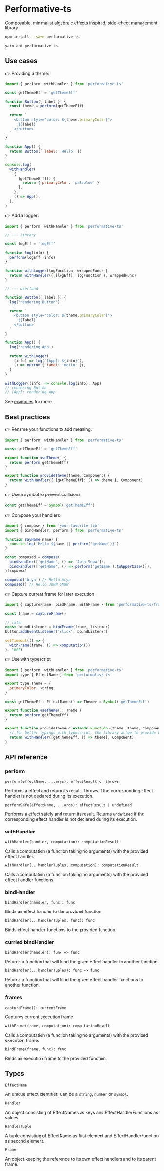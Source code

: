 # Performative-ts

Composable, minimalist algebraic effects inspired, side-effect management library

```sh
npm install --save performative-ts
```

```sh
yarn add performative-ts
```

## Use cases

👉 Providing a theme:

```js
import { perform, withHandler } from 'performative-ts'

const getThemeEff = 'getThemeEff'

function Button({ label }) {
  const theme = perform(getThemeEff)

  return `
    <button style="color: ${theme.primaryColor}">
      ${label}
    </button>
  `
}

function App() {
  return Button({ label: 'Hello' })
}

console.log(
  withHandler(
    {
      [getThemeEff]() {
        return { primaryColor: 'paleblue' }
      },
    },
    () => App(),
  ),
)
```

👉 Add a logger:

```js
import { perform, withHandler } from 'performative-ts'

// --- library

const logEff = 'logEff'

function log(info) {
  perform(logEff, info)
}

function withLogger(logFunction, wrappedFunc) {
  return withHandler({ [logEff]: logFunction }, wrappedFunc)
}

// --- userland

function Button({ label }) {
  log('rendering Button')

  return `
    <button style="color: ${theme.primaryColor}">
      ${label}
    </button>
  `
}

function App() {
  log('rendering App')

  return withLogger(
    (info) => log(`[App]: ${info}`),
    () => Button({ label: 'Hello' }),
  )
}

withLogger((info) => console.log(info), App)
// rendering Button
// [App]: rendering App
```

See [examples](https://github.com/fuunnx/performative-ts/tree/main/examples) for more

## Best practices

👉 Rename your functions to add meaning:

```js
import { perform, withHandler } from 'performative-ts'

const getThemeEff = 'getThemeEff'

export function useTheme() {
  return perform(getThemeEff)
}

export function provideTheme(theme, Component) {
  return withHandler({ [getThemeEff]: () => theme }, Component)
}
```

👉 Use a symbol to prevent collisions

```js
const getThemeEff = Symbol('getThemeEff')
```

👉 Compose your handlers

```js
import { compose } from 'your-favorite-lib'
import { bindHandler, perform } from 'performative-ts'

function sayName(name) {
  console.log(`Hello ${name || perform('getName')}`)
}

const composed = compose(
  bindHandler(['getName', () => 'John Snow']),
  bindHandler(['getName', () => perform('getName').toUpperCase()]),
)(sayName)

composed('Arya') // Hello Arya
composed() // Hello JOHN SNOW
```

👉 Capture current frame for later execution

```js
import { captureFrame, bindFrame, withFrame } from 'performative-ts/frame'

const frame = captureFrame()

// later
const boundListener = bindFrame(frame, listener)
button.addEventListener('click', boundListener)

setTimeout(() => {
  withFrame(frame, () => computation())
}, 1000)
```

👉 Use with typescript

```js
import { perform, withHandler } from 'performative-ts'
import type { EffectName } from 'performative-ts'

export type Theme = {
  primaryColor: string
}

const getThemeEff: EffectName<() => Theme> = Symbol('getThemeEff')

export function useTheme(): Theme {
  return perform(getThemeEff)
}

export function provideTheme<C extends Function>(theme: Theme, Component: C): C {
  // for better typings with typescript, the library allow to provide handlers as tuples
  return withHandler([getThemeEff, () => theme], Component)
}
```

## API reference

### perform

`perform(effectName, ...args): effectResult or throws`

Performs a effect and return its result. Throws if the corresponding effect handler is not declared during its execution.

`performSafe(effectName, ...args): effectResult | undefined`

Performs a effect safely and return its result. Returns `undefined` if the corresponding effect handler is not declared during its execution.

### withHandler

`withHandler(handler, computation): computationResult`

Calls a computation (a function taking no arguments) with the provided effect handler.

`withHandler(...handlerTuples, computation): computationResult`

Calls a computation (a function taking no arguments) with the provided effect handler functions.

### bindHandler

`bindHandler(handler, func): func`

Binds an effect handler to the provided function.

`bindHandler(...handlerTuples, func): func`

Binds effect handler functions to the provided function.

### curried bindHandler

`bindHandler(handler): func => func`

Returns a function that will bind the given effect handler to another function.

`bindHandler(...handlerTuples): func => func`

Returns a function that will bind the given effect handler functions to another function.

### frames

`captureFrame(): currentFrame`

Captures current execution frame

`withFrame(frame, computation): computationResult`

Calls a computation (a function taking no arguments) with the provided execution frame.

`bindFrame(frame, func): func`

Binds an execution frame to the provided function.

## Types

`EffectName`

An unique effect identifier. Can be a `string`, `number` or `symbol`.

`Handler`

An object consisting of EffectNames as keys and EffectHandlerFunctions as values.

`HandlerTuple`

A tuple consisting of EffectName as first element and EffectHandlerFunction as second element.

`Frame`

An object keeping the reference to its own effect handlers and to its parent frame.
